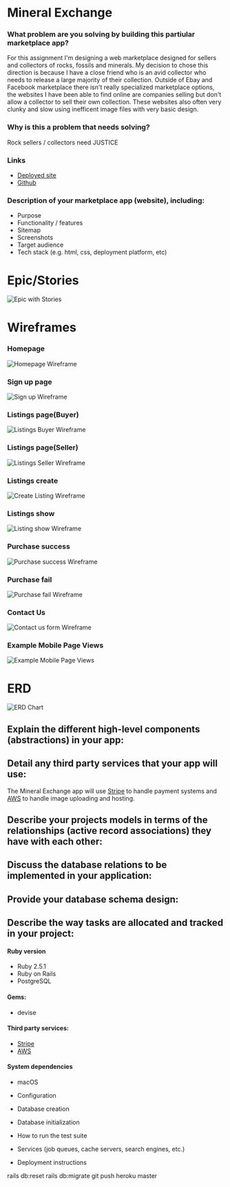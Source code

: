 # Mineral Exchange

### What problem are you solving by building this partiular marketplace app?
For this assignment I'm designing a web marketplace designed for sellers and collectors of rocks, fossils and minerals. My decision to chose this direction is because I have a close friend who is an avid collector who needs to release a large majority of their collection. Outside of Ebay and Facebook marketplace there isn't really specialized marketplace options, the websites I have been able to find online are companies selling but don't allow a collector to sell their own collection. These websites also often very clunky and slow using inefficent image files with very basic design. <br>

### Why is this a problem that needs solving? 
Rock sellers / collectors need JUSTICE

### Links
- [Deployed site](https://limitless-earth-36988.herokuapp.com/)<br>
- [Github](https://github.com/ChristopherDalziel/mineral-exchange-2.0)


### Description of your marketplace app (website), including:
- Purpose
- Functionality / features
- Sitemap
- Screenshots
- Target audience
- Tech stack (e.g. html, css, deployment platform, etc)

# Epic/Stories
![Epic with Stories](/app/assets/images/md_images/Stories.jpeg)

# Wireframes

### Homepage
![Homepage Wireframe](/app/assets/images/md_images/home_page.png)
### Sign up page
![Sign up Wireframe](/app/assets/images/md_images/sign_up_page.png)
### Listings page(Buyer)
![Listings Buyer Wireframe](/app/assets/images/md_images/listings_page.png)
### Listings page(Seller)
![Listings Seller Wireframe](app/assets/images/md_images/listings_page_seller.png)
### Listings create
![Create Listing Wireframe](/app/assets/images/md_images/listing_create_page.png)
### Listings show
![Listing show Wireframe](/app/assets/images/md_images/listing_show.png)
### Purchase success
![Purchase success Wireframe](/app/assets/images/md_images/purchase_success_page.png)
### Purchase fail
![Purchase fail Wireframe](/app/assets/images/md_images/purchase_fail_page.png)
### Contact Us
![Contact us form Wireframe](app/assets/images/md_images/contact_page.png)
### Example Mobile Page Views
![Example Mobile Page Views](/app/assets/images/md_images/example_mobile_page_views.png)

# ERD
![ERD Chart](/app/assets/images/md_images/T2A2-ERD.png)

## Explain the different high-level components (abstractions) in your app:

## Detail any third party services that your app will use:
The Mineral Exchange app will use [Stripe](www.stripe.com) to handle payment systems and [AWS](www.https://aws.amazon.com/) to handle image uploading and hosting. 

## Describe your projects models in terms of the relationships (active record associations) they have with each other:

## Discuss the database relations to be implemented in your application:

## Provide your database schema design:

## Describe the way tasks are allocated and tracked in your project:



#### Ruby version
- Ruby 2.5.1
- Ruby on Rails
- PostgreSQL

#### Gems:
- devise

#### Third party services:
- [Stripe](www.stripe.com)
- [AWS](www.https://aws.amazon.com/)

#### System dependencies
- macOS

* Configuration

* Database creation

* Database initialization

* How to run the test suite

* Services (job queues, cache servers, search engines, etc.)

* Deployment instructions

rails db:reset
rails db:migrate
git push heroku master